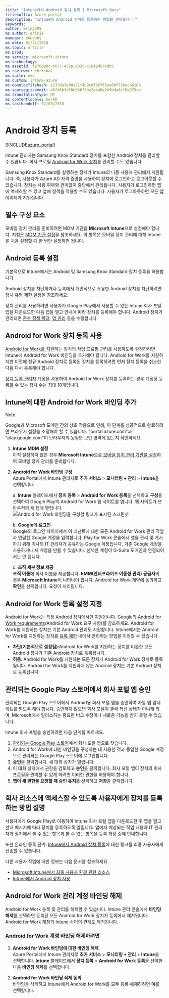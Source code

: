 ```yaml
---
title: "Intune에서 Android 장치 등록 | Microsoft Docs"
titlesuffix: Azure portal
description: "Intune에 Android 장치를 등록하는 방법을 알아봅니다."
keywords: 
author: ErikjeMS
ms.author: erikje
manager: dougeby
ms.date: 01/31/2018
ms.topic: article
ms.prod: 
ms.service: microsoft-intune
ms.technology: 
ms.assetid: f276d98c-b077-452a-8835-41919d674db5
ms.reviewer: chrisbal
ms.suite: ems
ms.custom: intune-azure
ms.openlocfilehash: e137da3ad4121f4b9cdfbb765ee00f71beca610a
ms.sourcegitcommit: a6fd6b3df8e96673bc2ea48a2b9bda0cf0a875ae
ms.translationtype: HT
ms.contentlocale: ko-KR
ms.lasthandoff: 02/03/2018
---
```

# <a name="enroll-android-devices"></a>Android 장치 등록

[!INCLUDE[azure_portal](./includes/azure_portal.md)]

Intune 관리자는 Samsung Knox Standard 장치를 포함한 Android 장치를 관리할 수 있습니다. 회사 프로필 [Android for Work 장치](#enable-enrollment-of-android-for-work-devices)를 관리할 수도 있습니다.

Samsung Knox Standard를 실행하는 장치가 Intune의 다중 사용자 관리에서 지원됩니다. 즉, 사용자가 Azure AD 자격 증명을 사용하여 장치에 로그인하고 로그아웃할 수 있습니다. 장치는 사용 여부와 관계없이 중앙에서 관리됩니다. 사용자가 로그인하면 앱에 액세스할 수 있고 앱에 정책을 적용할 수도 있습니다. 사용자가 로그아웃하면 모든 앱 데이터가 지워집니다.

## <a name="prerequisite"></a>필수 구성 요소

모바일 장치 관리를 준비하려면 MDM 기관을 **Microsoft Intune**으로 설정해야 합니다. 지침은 [MDM 기관 설정](mdm-authority-set.md)을 참조하세요. 이 항목은 모바일 장치 관리에 대해 Intune을 처음 설정할 때 한 번만 설정하면 됩니다.

## <a name="set-up-android-enrollment"></a>Android 등록 설정

기본적으로 Intune에서는 Android 및 Samsung Knox Standard 장치 등록을 허용합니다.

Android 장치를 차단하거나 등록에서 개인적으로 소유한 Android 장치를 차단하려면 [장치 유형 제한 설정](enrollment-restrictions-set.md)을 참조하세요.

장치 관리를 사용하려면 사용자가 Google Play에서 사용할 수 있는 Intune 회사 포털 앱을 다운로드한 다음 앱을 열고 안내에 따라 장치를 등록해야 합니다. Android 장치가 관리되면 [준수 정책 할당](compliance-policy-create-android.md), [앱 관리](app-management.md) 등을 수행합니다.

## <a name="enable-enrollment-of-android-for-work-devices"></a>Android for Work 장치 등록 사용

[Android for Work를 지원](https://support.google.com/work/android/answer/6174145?hl=en&ref_topic=6151012)하는 장치의 작업 프로필 관리를 사용하도록 설정하려면 Intune에 Android for Work 바인딩을 추가해야 합니다. Android for Work를 지원하지만 이전에 정규 Android 장치로 등록된 장치를 등록하려면 먼저 장치 등록을 취소한 다음 다시 등록해야 합니다.

[장치 등록 관리자](device-enrollment-manager-enroll.md) 계정을 사용하여 Android for Work 장치를 등록하는 경우 계정당 등록할 수 있는 장치 수는 최대 10개입니다.

## <a name="add-android-for-work-binding-for-intune"></a>Intune에 대한 Android for Work 바인딩 추가

> [!NOTE]
> Google과 Microsoft 도메인 간의 상호 작용으로 인해, 이 단계를 성공적으로 완료하려면 브라우저 설정을 조정해야 할 수 있습니다.  "portal.azure.com"과 "play.google.com"이 브라우저의 동일한 보안 영역에 있는지 확인하세요.

1. **Intune MDM 설정**<br>
아직 설정하지 않은 경우 **Microsoft Intune**으로 [모바일 장치 관리 기관을 설정](mdm-authority-set.md)하여 모바일 장치 관리를 준비합니다.
2. **Android for Work 바인딩 구성**<br>
    Azure Portal에서 Intune 관리자로 **추가 서비스** > **모니터링 + 관리** > **Intune**을 선택합니다.

   a. **Intune** 블레이드에서 **장치 등록** > **Android for Work 등록**을 선택하고 **구성**을 선택하여 Google Play의 Android for Work 웹 사이트를 엽니다. 웹 사이트가 브라우저의 새 탭에 열립니다.
   ![Android for Work 바인딩을 구성할 링크가 표시된 스크린샷](./media/android-work-bind.png)

   b. **Google에 로그인**<br>
   Google의 로그인 페이지에서 이 테넌트에 대한 모든 Android for Work 관리 작업과 연결할 Google 계정을 입력합니다. Play for Work 콘솔에서 앱을 관리 및 게시하기 위해 귀사의 IT 관리자가 공유하는 Google 계정입니다. 기존 Google 계정을 사용하거나 새 계정을 만들 수 있습니다.  선택한 계정이 G-Suite 도메인과 연결되어서는 안 됩니다.

   c. **조직 세부 정보 제공**<br>
   **조직 이름**에 회사 이름을 제공합니다. **EMM(엔터프라이즈 이동성 관리) 공급자**의 경우 **Microsoft Intune**이 나타나야 합니다. Android for Work 계약에 동의하고 **확인**을 선택합니다. 요청이 처리됩니다.

## <a name="specify-android-for-work-enrollment-settings"></a>Android for Work 등록 설정 지정
Android for Work는 특정 Android 장치에서만 지원됩니다. Google의 [Android for Work requirements](https://support.google.com/work/android/answer/6174145?hl=en&ref_topic=6151012%20style=%22target=new_window%22)(Android for Work 요구 사항)를 참조하세요. Android for Work를 지원하는 장치는 기본 Android 관리도 지원합니다. Intune에서는 Android for Work를 지원하는 장치를 [등록 제한](enrollment-restrictions-set.md) 내에서 관리하는 방법을 지정할 수 있습니다.

- **차단(기본적으로 설정됨)**:Android for Work를 지원하는 장치를 비롯한 모든 Android 장치가 기존 Android 장치로 등록됩니다.
- **허용**: Android for Work를 지원하는 모든 장치가 Android for Work 장치로 등록됩니다. Android for Work를 지원하지 않는 Android 장치는 기본 Android 장치로 등록됩니다.

## <a name="approve-the-company-portal-app-in-the-managed-google-play-store"></a>관리되는 Google Play 스토어에서 회사 포털 앱 승인
관리되는 Google Play 스토어에서 Android용 회사 포털 앱을 승인하여 자동 앱 업데이트를 받도록 해야 합니다. 승인하지 않으면 회사 포털이 결국 최신 상태가 아니게 되며, Microsoft에서 릴리스하는 중요한 버그 수정이나 새로운 기능을 받지 못할 수 있습니다.

Intune 회사 포털을 승인하려면 다음 단계를 따르세요.

1.  [관리되는 Google Play 스토어](https://play.google.com/work/apps/details?id=com.microsoft.windowsintune.companyportal)에서 회사 포털 앱으로 찾습니다.
2.  Android for Work에 대한 바인딩을 구성하는 데 사용한 것과 동일한 Google 계정으로 관리되는 Google Play 스토어에 로그인합니다.
3.  **승인**을 클릭합니다.  새 대화 상자가 열립니다.
4.  이 대화 상자에서 권한을 검토하고 **승인**을 클릭합니다. 회사 포털 앱이 장치의 회사 프로필을 관리할 수 있게 하려면 이러한 권한을 허용해야 합니다.
5.  **앱이 새 권한을 요청할 때 승인 유지**를 선택하고 **저장**을 클릭합니다.

<!--  ## Next steps for Android for Work
After configuring the Android for Work binding and settings, you can do the following:
- [Deploy Android for Work apps](android-for-work-apps.md)
- [Add Android for Work configuration policies](android-for-work-policy-settings-in-microsoft-intune.md)  -->

## <a name="tell-your-users-how-to-enroll-their-devices-to-access-company-resources"></a>회사 리소스에 액세스할 수 있도록 사용자에게 장치를 등록하는 방법 설명

사용자에게 Google Play로 이동하여 Intune 회사 포털 앱을 다운로드한 후 앱을 열고 안내 메시지에 따라 장치를 등록하도록 알립니다. 앱에서 예상되는 작업 내용과 IT 관리자가 장치에서 볼 수 있는 항목과 볼 수 없는 항목을 등록 과정 중에 안내합니다.

또한 온라인 등록 단계: [Intune에서 Android 장치 등록](https://docs.microsoft.com/intune-user-help/enroll-your-device-in-intune-android)에 대한 링크를 최종 사용자에게 전송할 수 있습니다.

다른 사용자 작업에 대한 정보는 다음 문서를 참조하세요.

- [Microsoft Intune에서 최종 사용자 환경 관련 리소스](end-user-educate.md)
- [Intune에서 Android 장치 사용](https://docs.microsoft.com/intune-user-help/using-your-android-device-with-intune)

## <a name="unbind-your-android-for-work-administrative-account"></a>Android for Work 관리 계정 바인딩 해제

Android for Work 등록 및 관리를 해제할 수 있습니다. Intune 관리 콘솔에서 **바인딩 해제**를 선택하면 등록된 모든 Android for Work 장치가 등록에서 제거됩니다. Android for Work 계정과 Intune 사이의 관계도 제거됩니다.

### <a name="to-unbind-an-android-for-work-account"></a>Android for Work 계정 바인딩 해제하려면

1. **Android for Work 바인딩에 대한 바인딩 해제**<br>
    Azure Portal에서 Intune 관리자로 **추가 서비스** > **모니터링 + 관리** > **Intune**을 선택합니다.  **Intune** 블레이드에서 **장치 등록** > **Android for Work 등록**을 선택한 다음 **바인딩 해제**를 선택합니다.

2. **Android for Work 바인딩 삭제 동의**<br>
  바인딩을 삭제하고 Intune에서 Android for Work를 모두 등록 해제하려면 **예**를 선택합니다.
